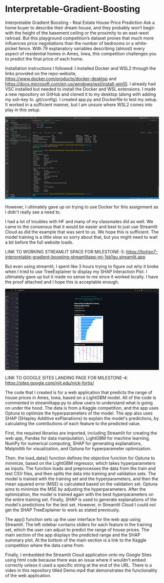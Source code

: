 # Interpretable-Gradient-Boosting
Interpretable Gradient Boosting - Real Estate House Price Prediction
Ask a home buyer to describe their dream house, and they probably won’t begin with the height of the basement ceiling or the proximity to an east-west railroad. But this playground competition’s dataset proves that much more influences price negotiations than the number of bedrooms or a white-picket fence. With 79 explanatory variables describing (almost) every aspect of residential homes in Ames, Iowa, this competition challenges you to predict the final price of each home.

Installation instructions I followed: 
I installed Docker and WSL2 through the links provided on the repo-website, https://www.docker.com/products/docker-desktop and https://docs.microsoft.com/en-us/windows/wsl/install-win10. I already had VSC installed but needed to install the Docker and WSL extensions. I made a new repository on GitHub and cloned it to my desktop (along with adding my ssh-key to .git/config). I created app.py and Dockerfile to test my setup. It worked in a sufficient manner, but I am unsure where WSL2 comes into play in this setup.

![Docker Setup Proof](DockerSetupImage.png "Docker Setup Image")

However, I ultimately gave up on trying to use Docker for this assignment as I didn't really see a need to.

I had a lot of troubles with HF and many of my classmates did as well. We came to the consensus that it would be easier and best to just use Streamlit Cloud as did the example that was sent to us. We hope this is sufficient. The model training is a little slow so sorry about that, but you might need to wait a bit before the full website loads.

LINK TO WORKING STREAMLIT SPACE FOR MILESTONE-3: https://fortisn7-interpretable-gradient-boosting-streamlitapp-mi-1sb1gu.streamlit.app

But even using streamlit, I spent like 3 hours trying to figure out why it broke when I tried to use TreeExplainer to display my SHAP Interaction Plot. I ultimately gave up but it made no sense to me since it worked locally. I have the proof attached and I hope this is acceptable enough.

![Working Locally](working_locally.png "SHAP Interaction Working Locally Image")

LINK TO GOOGLE SITES LANDING PAGE FOR MILESTONE-4: https://sites.google.com/njit.edu/nick-fortis/

The code that I created is for a web application that predicts the range of house prices in Ames, Iowa, based on a LightGBM model. All of the code is commented in streamlitapp.py to allow users to understand what is going on under the hood. The data is from a Kaggle competition, and the app uses Optuna to optimize the hyperparameters of the model. The app also uses SHAP (SHapley Additive exPlanations) to explain the model's predictions, by calculating the contributions of each feature to the predicted value.

First, the required libraries are imported, including Streamlit for creating the web app, Pandas for data manipulation, LightGBM for machine learning, NumPy for numerical computing, SHAP for generating explanations, Matplotlib for visualization, and Optuna for hyperparameter optimization.

Then, the load_data() function defines the objective function for Optuna to minimize, based on the LightGBM regressor, which takes hyperparameters as inputs. The function loads and preprocesses the data from the train and test CSV files, and then splits the data into training and validation sets. The model is trained with the training set and the hyperparameters, and then the mean squared error (MSE) is calculated based on the validation set. Optuna aims to minimize the MSE by adjusting the hyperparameters. After the optimization, the model is trained again with the best hyperparameters on the entire training set. Finally, SHAP is used to generate explanations of the model's predictions for the test set. However, in Streamlit Cloud I could not get the SHAP TreeExplainer to work as stated previously.

The app() function sets up the user interface for the web app using Streamlit. The left sidebar contains sliders for each feature in the training set, which the user can adjust to predict the range of house prices. The main section of the app displays the predicted range and the SHAP summary plot. At the bottom of the main section is a link to the Kaggle competition where the data came from.

Finally, I embedded the Streamlit Cloud application onto my Google Sites using html code because there was an issue where it wouldn't embed correctly unless it used a specific string at the end of the URL. There is a video in this repository titled Demo.mp4 that demonstrates the functionality of the web application.
